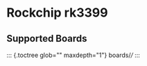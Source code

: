 Rockchip rk3399
===============

Supported Boards
----------------

::: {.toctree glob="" maxdepth="1"}
boards/*/*
:::
